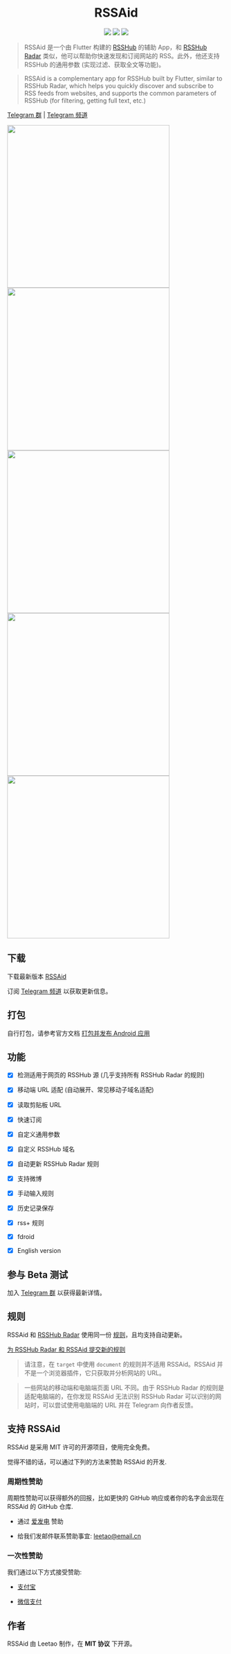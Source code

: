 <h1 align=center>RSSAid</h1>

<p align=center>
<a href="https://developer.apple.com/swift"><img src="https://img.shields.io/badge/flutter-1.22.4-fe562e?style=flat-square"></a>
<a href="https://developer.apple.com/ios"><img src="https://img.shields.io/badge/SdkVersion-21%2B-blue?style=flat-square"></a>
<img src="https://img.shields.io/badge/license-MIT-lightgrey.svg?style=flat-square">
</p>

> RSSAid 是一个由 Flutter 构建的 [RSSHub](https://github.com/DIYgod/RSSHub) 的辅助 App，和 [RSSHub Radar](https://github.com/DIYgod/RSSHub-Radar) 类似，他可以帮助你快速发现和订阅网站的 RSS。此外，他还支持 RSSHub 的通用参数 (实现过滤、获取全文等功能)。

> RSSAid is a complementary app for RSSHub built by Flutter, similar to RSSHub Radar, which helps you quickly discover and subscribe to RSS feeds from websites, and supports the common parameters of RSSHub (for filtering, getting full text, etc.)

[Telegram 群](https://t.me/rssaid_group) | [Telegram 频道](https://t.me/rssaid)

<p float='left'>
<img src="screenshots/home.png"  width="375">
<img src="screenshots/config.png"  width="375">
<img src="screenshots/settings.png" width="375">
<img src="screenshots/en-home.png" width="375">
<img src="screenshots/en-settings.png" width="375">
</p>

## 下载

下载最新版本 [RSSAid](https://github.com/lt94/RSSAid/releases)

订阅 [Telegram 频道](https://t.me/rssaid_group) 以获取更新信息。

## 打包

自行打包，请参考官方文档 [打包并发布 Android 应用](https://flutter.cn/docs/deployment/android)

## 功能

- [x] 检测适用于网页的 RSSHub 源 (几乎支持所有 RSSHub Radar 的规则)
- [x] 移动端 URL 适配 (自动展开、常见移动子域名适配)
- [x] 读取剪贴板 URL
- [x] 快速订阅
- [x] 自定义通用参数
- [x] 自定义 RSSHub 域名
- [x] 自动更新 RSSHub Radar 规则
- [x] 支持微博
- [x] 手动输入规则
- [x] 历史记录保存
- [x] rss+ 规则
- [x] fdroid
- [x] English version 


## 参与 Beta 测试

加入 [Telegram 群](https://t.me/rssaid_group) 以获得最新详情。


## 规则

RSSAid 和 [RSSHub Radar](https://github.com/DIYgod/RSSHub-Radar) 使用同一份 [规则](https://github.com/DIYgod/RSSHub/blob/master/assets/radar-rules.js)，且均支持自动更新。

[为 RSSHub Radar 和 RSSAid 提交新的规则](https://docs.rsshub.app/joinus/#ti-jiao-xin-de-rsshub-radar-gui-ze)

> 请注意，在 `target` 中使用 `document` 的规则并不适用 RSSAid。RSSAid 并不是一个浏览器插件，它只获取并分析网站的 URL。

> 一些网站的移动端和电脑端页面 URL 不同。由于 RSSHub Radar 的规则是适配电脑端的，在你发现 RSSAid 无法识别 RSSHub Radar 可以识别的网站时，可以尝试使用电脑端的 URL 并在 Telegram 向作者反馈。

## 支持 RSSAid

RSSAid 是采用 MIT 许可的开源项目，使用完全免费。

觉得不错的话，可以通过下列的方法来赞助 RSSAid 的开发.

### 周期性赞助

周期性赞助可以获得额外的回报，比如更快的 GitHub 响应或者你的名字会出现在 RSSAid 的 GitHub 仓库.

*   通过 [爱发电](https://afdian.net/@leetao) 赞助

*   给我们发邮件联系赞助事宜: leetao@email.cn

### 一次性赞助

我们通过以下方式接受赞助:

*   [支付宝](http://ww1.sinaimg.cn/large/006wYWbGly1fm10itkjb6j30aj0a9t8w.jpg)

*   [微信支付](http://ww1.sinaimg.cn/large/006wYWbGly1fm10jihygsj309r09tglw.jpg)

## 作者

RSSAid 由 Leetao 制作，在 **MIT 协议** 下开源。
